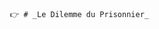                                          👉 # _Le Dilemme du Prisonnier_                          
                                   
       
                                 
                                  
                                 
